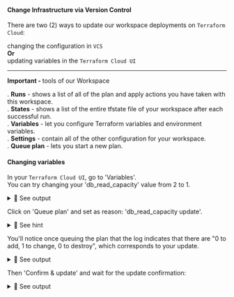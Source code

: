 #### Change Infrastructure via Version Control

There are two (2) ways to update our workspace deployments on `Terraform Cloud`:<br>

changing the configuration in `VCS`<br>
<b>Or</b><br>
updating variables in the `Terraform Cloud UI`

<hr>
<b>Important - </b> tools of our Workspace<br>

 . <b>Runs</b> - shows a list of all of the plan and apply actions you have taken with this workspace.<br>
. <b>States</b> - shows a list of the entire tfstate file of your workspace after each successful run.<br>
. <b>Variables</b> - let you configure Terraform variables and environment variables.<br>
. <b>Settings</b> - contain all of the other configuration for your workspace.<br>
. <b>Queue plan</b> - lets you start a new plan.

#### Changing variables
In your `Terraform Cloud UI`, go to 'Variables'.<br>
You can try changing your 'db_read_capacity' value from 2 to 1.

<details>
<summary>🔵 See output</summary>
<p>

[![isaac-arnault-terraform-37.png](https://i.postimg.cc/rptvhWVq/isaac-arnault-terraform-37.png)](https://postimg.cc/xknx8XNZ)

</p>
</details>

Click on 'Queue plan' and set as reason: 'db_read_capacity update'.

<details>
<summary>🔴 See hint</summary>
<p>
  
[![Screenshot-from-2020-09-12-18-49-53.jpg](https://i.postimg.cc/90cKFnGf/Screenshot-from-2020-09-12-18-49-53.jpg)](https://postimg.cc/BLwMmN7W)

</p>
</details>

You'll notice once queuing the plan that the log indicates that there are "0 to add, 1 to change, 0 to destroy", which corresponds to your update.

<details>
<summary>🔵 See output</summary>
<p>
  
[![isaac-arnault-terraform-38.png](https://i.postimg.cc/QdFPt5Wc/isaac-arnault-terraform-38.png)](https://postimg.cc/Mn8t3n5G)

</p>
</details>
  
Then 'Confirm & update' and wait for the update confirmation:

<details>
<summary>🔵 See output</summary>
<p>
  
[![isaac-arnault-terraform-40.png](https://i.postimg.cc/t48cVThw/isaac-arnault-terraform-40.png)](https://postimg.cc/Wd68BsYw)

</p>
</details>
